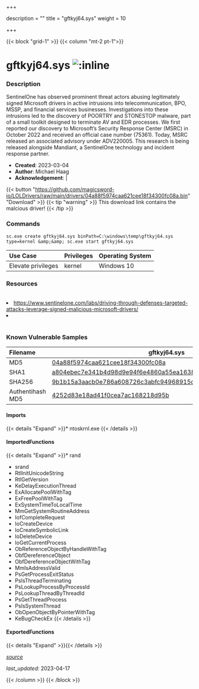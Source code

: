 +++

description = ""
title = "gftkyj64.sys"
weight = 10

+++


{{< block "grid-1" >}}
{{< column "mt-2 pt-1">}}


# gftkyj64.sys ![:inline](/images/twitter_verified.png) 


### Description

SentinelOne has observed prominent threat actors abusing legitimately signed Microsoft drivers in active intrusions into telecommunication, BPO, MSSP, and financial services businesses.
Investigations into these intrusions led to the discovery of POORTRY and STONESTOP malware, part of a small toolkit designed to terminate AV and EDR processes.
We first reported our discovery to Microsoft’s Security Response Center (MSRC) in October 2022 and received an official case number (75361). Today, MSRC released an associated advisory under ADV220005.
This research is being released alongside Mandiant, a SentinelOne technology and incident response partner. 

- **Created**: 2023-03-04
- **Author**: Michael Haag
- **Acknowledgement**:  | [](https://twitter.com/)

{{< button "https://github.com/magicsword-io/LOLDrivers/raw/main/drivers/04a88f5974caa621cee18f34300fc08a.bin" "Download" >}}
{{< tip "warning" >}}
This download link contains the malcious driver!
{{< /tip >}}

### Commands

```
sc.exe create gftkyj64.sys binPath=C:\windows\temp\gftkyj64.sys type=kernel &amp;&amp; sc.exe start gftkyj64.sys
```

| Use Case | Privileges | Operating System | 
|:---- | ---- | ---- |
| Elevate privileges | kernel | Windows 10 |

### Resources
<br>
<li><a href="https://www.sentinelone.com/labs/driving-through-defenses-targeted-attacks-leverage-signed-malicious-microsoft-drivers/">https://www.sentinelone.com/labs/driving-through-defenses-targeted-attacks-leverage-signed-malicious-microsoft-drivers/</a></li>
<li><a href=""></a></li>
<br>

### Known Vulnerable Samples

| Filename | gftkyj64.sys |
|:---- | ---- | 
| MD5 | <a href="https://www.virustotal.com/gui/file/04a88f5974caa621cee18f34300fc08a">04a88f5974caa621cee18f34300fc08a</a> |
| SHA1 | <a href="https://www.virustotal.com/gui/file/a804ebec7e341b4d98d9e94f6e4860a55ea1638d">a804ebec7e341b4d98d9e94f6e4860a55ea1638d</a> |
| SHA256 | <a href="https://www.virustotal.com/gui/file/9b1b15a3aacb0e786a608726c3abfc94968915cedcbd239ddf903c4a54bfcf0c">9b1b15a3aacb0e786a608726c3abfc94968915cedcbd239ddf903c4a54bfcf0c</a> |
| Authentihash MD5 | <a href="https://www.virustotal.com/gui/search/authentihash%253A4252d83e18ad41f0cea7ac168218d95b">4252d83e18ad41f0cea7ac168218d95b</a> || Authentihash SHA1 | <a href="https://www.virustotal.com/gui/search/authentihash%253Acf9cb05c9b725efca68c4b7d6f53c8e233217ac4">cf9cb05c9b725efca68c4b7d6f53c8e233217ac4</a> || Authentihash SHA256 | <a href="https://www.virustotal.com/gui/search/authentihash%253Acd66e893300e7e59a749fe4e1b1706f8ccb5ae140254def9f5a614648e2da36f">cd66e893300e7e59a749fe4e1b1706f8ccb5ae140254def9f5a614648e2da36f</a> || Signature | 北京东方海达网络科技有限责任公司, Sectigo Public Code Signing CA R36, Sectigo Public Code Signing Root R46, Sectigo (AAA)   |
#### Imports
{{< details "Expand" >}}* ntoskrnl.exe
{{< /details >}}
#### ImportedFunctions
{{< details "Expand" >}}* rand
* srand
* RtlInitUnicodeString
* RtlGetVersion
* KeDelayExecutionThread
* ExAllocatePoolWithTag
* ExFreePoolWithTag
* ExSystemTimeToLocalTime
* MmGetSystemRoutineAddress
* IofCompleteRequest
* IoCreateDevice
* IoCreateSymbolicLink
* IoDeleteDevice
* IoGetCurrentProcess
* ObReferenceObjectByHandleWithTag
* ObfDereferenceObject
* ObfDereferenceObjectWithTag
* MmIsAddressValid
* PsGetProcessExitStatus
* PsIsThreadTerminating
* PsLookupProcessByProcessId
* PsLookupThreadByThreadId
* PsGetThreadProcess
* PsIsSystemThread
* ObOpenObjectByPointerWithTag
* KeBugCheckEx
{{< /details >}}
#### ExportedFunctions
{{< details "Expand" >}}{{< /details >}}



[*source*](https://github.com/magicsword-io/LOLDrivers/tree/main/yaml/gftkyj64.yaml)

*last_updated:* 2023-04-17








{{< /column >}}
{{< /block >}}
